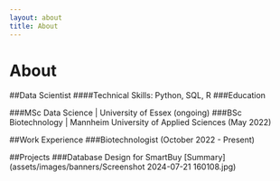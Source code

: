 ```yaml
---
layout: about
title: About
---
```


# About

##Data Scientist 
####Technical Skills: Python, SQL, R ###Education

###MSc Data Science | University of Essex (ongoing)
###BSc Biotechnology | Mannheim University of Applied Sciences (May 2022)

##Work Experience 
###Biotechnologist (October 2022 - Present)

##Projects
###Database Design for SmartBuy
[Summary] (assets/images/banners/Screenshot 2024-07-21 160108.jpg)

